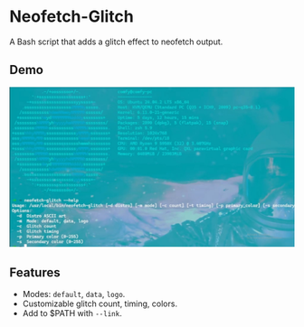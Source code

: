 # Neofetch-Glitch

A Bash script that adds a glitch effect to neofetch output.

## Demo
[![Neofetch-Glitch Demo](demo/vlc_8TBMrTWXYS.jpg)](demo/neofetch-glitch.mp4)

## Features
- Modes: `default`, `data`, `logo`.
- Customizable glitch count, timing, colors.
- Add to $PATH with `--link`.